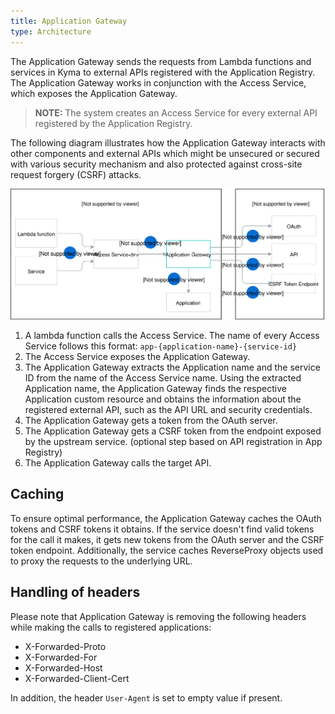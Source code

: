 ```yaml
---
title: Application Gateway
type: Architecture
---
```


The Application Gateway sends the requests from Lambda functions and services in Kyma to external APIs registered with the Application Registry. The Application Gateway works in conjunction with the Access Service, which exposes the Application Gateway.

>**NOTE:** The system creates an Access Service for every external API registered by the Application Registry.

The following diagram illustrates how the Application Gateway interacts with other components and external APIs
which might be unsecured or secured with various security mechanism and also protected against cross-site request forgery (CSRF) attacks.

![Application Gateway Diagram](./assets/003-architecture-proxy-service.svg)

1. A lambda function calls the Access Service. The name of every Access Service follows this format: `app-{application-name}-{service-id}`
2. The Access Service exposes the Application Gateway.
3. The Application Gateway extracts the Application name and the service ID from the name of the Access Service name. Using the extracted Application name, the Application Gateway finds the respective Application custom resource and obtains the information about the registered external API, such as the API URL and security credentials.
4. The Application Gateway gets a token from the OAuth server.
5. The Application Gateway gets a CSRF token from the endpoint exposed by the upstream service. (optional step based on API registration in App Registry)
6. The Application Gateway calls the target API.

## Caching

To ensure optimal performance, the Application Gateway caches the OAuth tokens and CSRF tokens it obtains. If the service doesn't find valid tokens for the call it makes, it gets new tokens from the OAuth server and the CSRF token endpoint.
Additionally, the service caches ReverseProxy objects used to proxy the requests to the underlying URL.

## Handling of headers

Please note that Application Gateway is removing the following headers while making the calls to registered applications:

- X-Forwarded-Proto
- X-Forwarded-For
- X-Forwarded-Host
- X-Forwarded-Client-Cert

In addition, the header `User-Agent` is set to empty value if present.